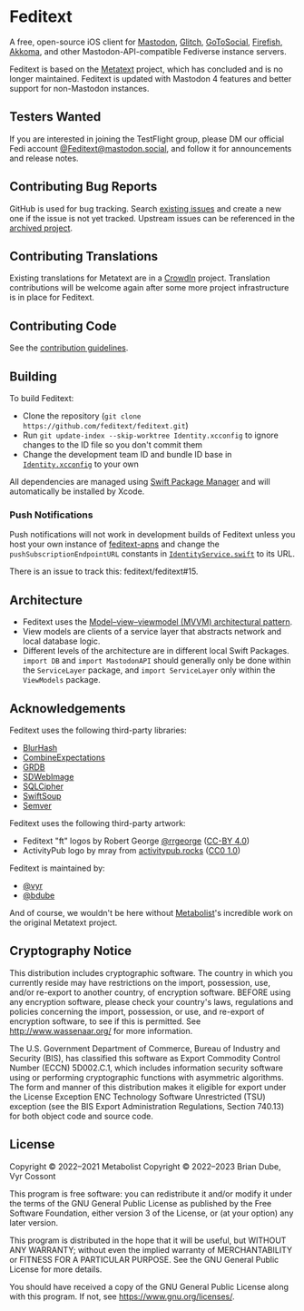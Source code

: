# Feditext

A free, open-source iOS client for [Mastodon](https://joinmastodon.org/), [Glitch](https://glitch-soc.github.io/docs/), [GoToSocial](https://gotosocial.org/), [Firefish](https://joinfirefish.org/), [Akkoma](https://akkoma.social/), and other Mastodon-API-compatible Fediverse instance servers.

Feditext is based on the [Metatext](https://github.com/metabolist/metatext) project, which has concluded and is no longer maintained. Feditext is updated with Mastodon 4 features and better support for non-Mastodon instances.

## Testers Wanted

If you are interested in joining the TestFlight group, please DM our official Fedi account [@Feditext@mastodon.social](https://mastodon.social/@Feditext), and follow it for announcements and release notes.

## Contributing Bug Reports

GitHub is used for bug tracking.
Search [existing issues](https://github.com/feditext/feditext/issues) and create a new one if the issue is not yet tracked.
Upstream issues can be referenced in the [archived project](https://github.com/metabolist/metatext/issues).

## Contributing Translations

Existing translations for Metatext are in a [CrowdIn](https://crowdin.com/project/metatext) project.
Translation contributions will be welcome again after some more
project infrastructure is in place for Feditext.

## Contributing Code

See the [contribution guidelines](CONTRIBUTING.md).

## Building

To build Feditext:

- Clone the repository (`git clone https://github.com/feditext/feditext.git`)
- Run `git update-index --skip-worktree Identity.xcconfig` to ignore changes to the ID file so you don't commit them
- Change the development team ID and bundle ID base in [`Identity.xcconfig`](Identity.xcconfig) to your own

All dependencies are managed using [Swift Package Manager](https://swift.org/package-manager) and will automatically be installed by Xcode.

### Push Notifications

Push notifications will not work in development builds of Feditext unless you host your own instance of [feditext-apns](https://github.com/feditext/feditext-apns) and change the `pushSubscriptionEndpointURL` constants in [`IdentityService.swift`](ServiceLayer/Sources/ServiceLayer/Services/IdentityService.swift) to its URL.

There is an issue to track this: feditext/feditext#15.

## Architecture

- Feditext uses the [Model–view–viewmodel (MVVM) architectural pattern](https://en.wikipedia.org/wiki/Model–view–viewmodel).
- View models are clients of a service layer that abstracts network and local database logic.
- Different levels of the architecture are in different local Swift Packages. `import DB` and `import MastodonAPI` should generally only be done within the `ServiceLayer` package, and `import ServiceLayer` only within the `ViewModels` package.

## Acknowledgements

Feditext uses the following third-party libraries:

- [BlurHash](https://github.com/woltapp/blurhash)
- [CombineExpectations](https://github.com/groue/CombineExpectations)
- [GRDB](https://github.com/groue/GRDB.swift)
- [SDWebImage](https://github.com/SDWebImage/SDWebImage)
- [SQLCipher](https://github.com/sqlcipher/sqlcipher)
- [SwiftSoup](https://github.com/scinfu/SwiftSoup)
- [Semver](https://github.com/ddddxxx/Semver)

Feditext uses the following third-party artwork:

- Feditext "ft" logos by Robert George [@rrgeorge](https://raphus.social/@rrgeorge) ([CC-BY 4.0](https://creativecommons.org/licenses/by/4.0/))
- ActivityPub logo by mray from [activitypub.rocks](https://activitypub.rocks/) ([CC0 1.0](https://creativecommons.org/publicdomain/zero/1.0/))

Feditext is maintained by:

- [@vyr](https://demon.social/@vyr)
- [@bdube](https://gotgoat.com/@bdube)

And of course, we wouldn't be here without [Metabolist](https://metabolist.org/)'s incredible work on the original Metatext project.

## Cryptography Notice

This distribution includes cryptographic software. The country in which you currently reside may have restrictions on the import, possession, use, and/or re-export to another country, of encryption software.
BEFORE using any encryption software, please check your country's laws, regulations and policies concerning the import, possession, or use, and re-export of encryption software, to see if this is permitted.
See <http://www.wassenaar.org/> for more information.

The U.S. Government Department of Commerce, Bureau of Industry and Security (BIS), has classified this software as Export Commodity Control Number (ECCN) 5D002.C.1, which includes information security software using or performing cryptographic functions with asymmetric algorithms.
The form and manner of this distribution makes it eligible for export under the License Exception ENC Technology Software Unrestricted (TSU) exception (see the BIS Export Administration Regulations, Section 740.13) for both object code and source code.

## License

Copyright © 2022–2021 Metabolist
Copyright © 2022–2023 Brian Dube, Vyr Cossont

This program is free software: you can redistribute it and/or modify it under the terms of the GNU General Public License as published by the Free Software Foundation, either version 3 of the License, or (at your option) any later version.

This program is distributed in the hope that it will be useful, but WITHOUT ANY WARRANTY; without even the implied warranty of MERCHANTABILITY or FITNESS FOR A PARTICULAR PURPOSE.  See the GNU General Public License for more details.

You should have received a copy of the GNU General Public License along with this program.  If not, see <https://www.gnu.org/licenses/>.
